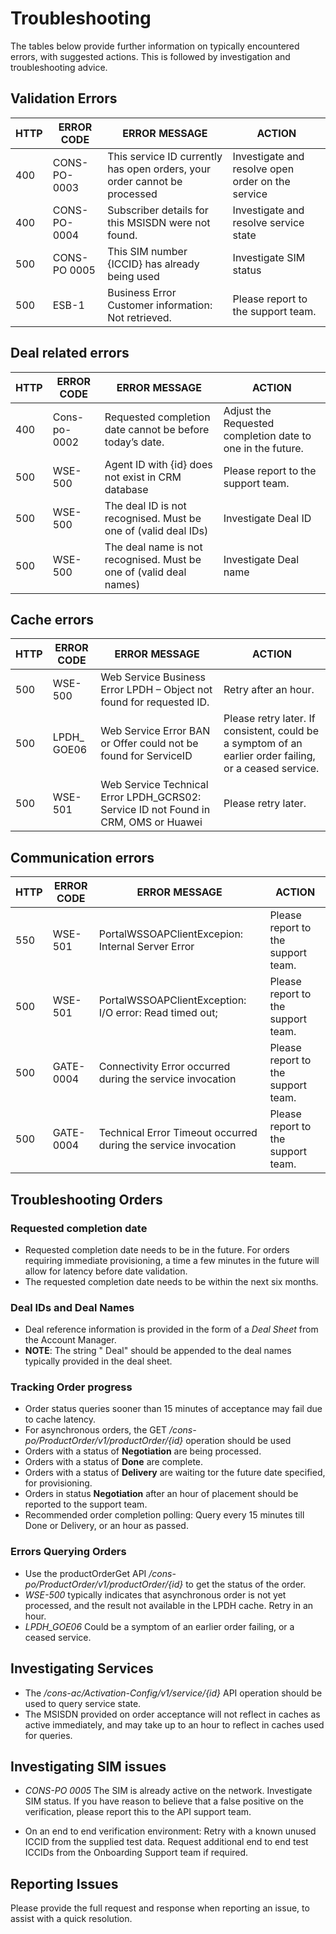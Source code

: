 # Troubleshooting

The tables below provide further information on typically encountered errors, with suggested actions. This is followed by investigation and troubleshooting advice.

## Validation Errors

| HTTP | ERROR CODE   | ERROR MESSAGE | ACTION |
|------|--------------|---------------|--------|
| 400  | CONS-PO-0003 | This service ID currently has open orders, your order cannot be processed | Investigate and resolve open order on the service |
| 400  | CONS-PO-0004 | Subscriber details for this MSISDN were not found. | Investigate and resolve service state |
| 500  | CONS-PO 0005 | This SIM number {ICCID} has already being used | Investigate SIM status |
| 500  | ESB-1        | Business Error Customer information: Not retrieved. | Please report to the support team. |

## Deal related errors

| HTTP | ERROR CODE   | ERROR MESSAGE | ACTION |
|------|--------------|---------------|--------|
| 400  | Cons-po-0002 | Requested completion date cannot be before today’s date. | Adjust the Requested completion date to one in the future. |
| 500  | WSE-500      | Agent ID with {id} does not exist in CRM database | Please report to the support team. |
| 500  | WSE-500      | The deal ID is not recognised. Must be one of (valid deal IDs) | Investigate Deal ID |
| 500  | WSE-500      | The deal name is not recognised. Must be one of (valid deal names) | Investigate Deal name |

## Cache errors

| HTTP | ERROR CODE   | ERROR MESSAGE | ACTION |
|------|--------------|---------------|--------|
| 500  | WSE-500      | Web Service Business Error LPDH – Object not found for requested ID. | Retry after an hour. |
| 500  | LPDH_ GOE06  | Web Service Error BAN or Offer could not be found for ServiceID | Please retry later. If consistent, could be a symptom of an earlier order failing, or a ceased service. |
| 500  | WSE-501      | Web Service Technical Error LPDH_GCRS02: Service ID not Found in CRM, OMS or Huawei | Please retry later. |

## Communication errors

| HTTP | ERROR CODE   | ERROR MESSAGE | ACTION |
|------|--------------|---------------|--------|
| 550  | WSE-501      | PortalWSSOAPClientExcepion: Internal Server Error | Please report to the support team. |
| 500  | WSE-501      | PortalWSSOAPClientException: I/O error: Read timed out; | Please report to the support team. |
| 500  | GATE-0004    | Connectivity Error occurred during the service invocation | Please report to the support team. |
| 500  | GATE-0004    | Technical Error Timeout occurred during the service invocation | Please report to the support team. |

## Troubleshooting Orders

### Requested completion date

- Requested completion date needs to be in the future. For orders requiring immediate provisioning, a time a few minutes in the future will allow for latency before date validation.
- The requested completion date needs to be within the next six months.

### Deal IDs and Deal Names

- Deal reference information is provided in the form of a *Deal Sheet* from the Account Manager.
- **NOTE**: The string " Deal" should be appended to the deal names typically provided in the deal sheet.

### Tracking Order progress

- Order status queries sooner than 15 minutes of acceptance may fail due to cache latency.
- For asynchronous orders, the GET */cons-po/ProductOrder/v1/productOrder/{id}* operation should be used
- Orders with a status of **Negotiation** are being processed.
- Orders with a status of **Done** are complete.
- Orders with a status of **Delivery** are waiting tor the future date specified, for provisioning.
- Orders in status **Negotiation** after an hour of placement should be reported to the support team.
- Recommended order completion polling: Query every 15 minutes till Done or Delivery, or an hour as passed.

### Errors Querying Orders

- Use the productOrderGet API */cons-po/ProductOrder/v1/productOrder/{id}* to get the status of the order.
- *WSE-500* typically indicates that asynchronous order is not yet processed, and the result not available in the LPDH cache. Retry in an hour.
- *LPDH_GOE06* Could be a symptom of an earlier order failing, or a ceased service.

## Investigating Services

- The */cons-ac/Activation-Config/v1/service/{id}* API operation should be used to query service state.
- The MSISDN provided on order acceptance will not reflect in caches as active immediately, and may take up to an hour to reflect in caches used for queries.

## Investigating SIM issues

- *CONS-PO 0005* The SIM is already active on the network. Investigate SIM status. If you have reason to believe that a false positive on the verification, please report this to the API support team.

- On an end to end verification environment: Retry with a known unused ICCID from the supplied test data. Request additional end to end test ICCIDs from the Onboarding Support team if required.

## Reporting Issues

Please provide the full request and response when reporting an issue, to assist with a quick resolution.
